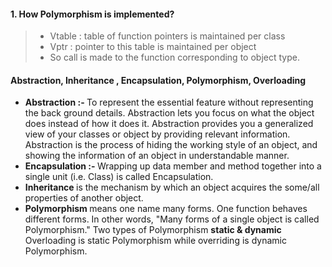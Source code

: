 #### 1. How Polymorphism is implemented?
> * Vtable : table of function pointers is maintained per class
> * Vptr : pointer to this table is maintained per object
> * So call is made to the function corresponding to object type.

#### Abstraction, Inheritance , Encapsulation, Polymorphism, Overloading
* <strong> Abstraction :- </strong> To represent the essential feature without representing the back ground details. Abstraction lets you focus on what the object does instead of how it does it. Abstraction provides you a generalized view of your classes or object by providing relevant information. Abstraction is the process of hiding the working style of an object, and showing the information of an object in understandable manner.
* <strong> Encapsulation :- </strong> Wrapping up data member and method together into a single unit (i.e. Class) is called Encapsulation.
* <strong> Inheritance </strong> is the mechanism by which an object acquires the some/all properties of another object.
* <strong> Polymorphism </strong> means one name many forms. One function behaves different forms. In other words, "Many forms of a single object is called Polymorphism." Two types of Polymorphism <strong> static & dynamic </strong> Overloading is static Polymorphism while overriding is dynamic Polymorphism.
